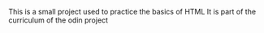 This is a small project used to practice the basics of HTML
It is part of the curriculum of the odin project